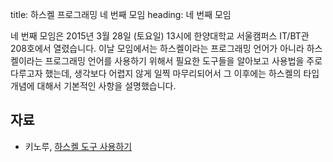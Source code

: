 title: 하스켈 프로그래밍 네 번째 모임
heading: 네 번째 모임

네 번째 모임은 2015년 3월 28일 (토요일) 13시에 한양대학교 서울캠퍼스 IT/BT관 208호에서 열렸습니다. 이날 모임에서는 하스켈이라는 프로그래밍 언어가 아니라 하스켈이라는 프로그래밍 언어를 사용하기 위해서 필요한 도구들을 알아보고 사용법을 주로 다루고자 했는데, 생각보다 어렵지 않게 일찍 마무리되어서 그 이후에는 하스켈의 타입 개념에 대해서 기본적인 사항을 설명했습니다.

## 자료

- 키노루, [하스켈 도구 사용하기](/static/doc/2015-03-28.pdf)
